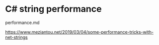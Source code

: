 # C# string performance

performance.md

https://www.meziantou.net/2019/03/04/some-performance-tricks-with-net-strings

